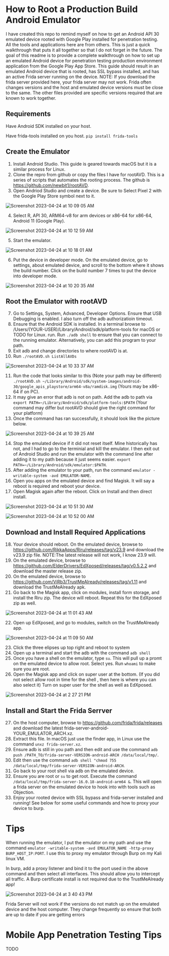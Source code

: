 # How to Root a Production Build Android Emulator

I have created this repo to remind myself on how to get an Android API 30 emulated device rooted with Google Play installed for penetration testing. All the tools and applications here are from others. This is just a quick walkthrough that puts it all together so that I do not forget in the future. The goal of this readme is to provide a complete walkthrough on how to set up an emulated Android device for penetration testing production environment application from the Google Play App Store. This guide should result in an emulated Android device that is rooted, has SSL bypass installed, and has an active Frida server running on the device. NOTE: If you download the frida server provided here, your frida server may not work. Frida often changes versions and the host and emulated device versions must be close to the same. The other files provided are specific versions required that are known to work together.

## Requirements

Have Android SDK installed on your host.

Have frida-tools installed on you host. `pip install frida-tools`

## Create the Emulator

1. Install Android Studio. This guide is geared towards macOS but it is a similar process for Linux.
2. Clone the repro from github or copy the files I have for rootAVD.  This is a series of scripts that automates the rooting process. The github is https://github.com/newbit1/rootAVD.
3. Open Andriod Studio and create a device. Be sure to Select Pixel 2 with the Google Play Store symbol next to it.

![Screenshot 2023-04-24 at 10 09 05 AM](https://user-images.githubusercontent.com/130098009/234039076-010b91a4-fe37-4be8-a35c-0ab7b58eb0fb.png)

4. Select R, API 30, ARM64-v8 for arm devices or x86-64 for x86-64, Android 11 (Google Play).

![Screenshot 2023-04-24 at 10 12 59 AM](https://user-images.githubusercontent.com/130098009/234040328-337b01d3-2744-4cdc-8bc5-22555b65c92a.png)

5. Start the emulator.

![Screenshot 2023-04-24 at 10 18 01 AM](https://user-images.githubusercontent.com/130098009/234041096-1af3ddb4-80a9-47ad-9a27-985167f2c5d1.png)

6. Put the device in developer mode. On the emulated device, go to settings, about emulated device, and scroll to the bottom where it shows the build number. Click on the build number 7 times to put the device into developer mode.

![Screenshot 2023-04-24 at 10 20 35 AM](https://user-images.githubusercontent.com/130098009/234041707-1713ee1e-b394-460e-8076-9591032e7d93.png)

## Root the Emulator with rootAVD

7. Go to Settings, System, Advanced, Developer Options. Ensure that USB Debugging is enabled. I also turn off the adb authorizatioin timeout.
8. Ensure that the Android SDK is installed. In a terminal browse to /Users/(YOUR-USER)/Library/Android/sdk/platform-tools for macOS or TODO for Linux. run. Run `./adb shell` to ensure that you can connect to the running emulator. Alternatively, you can add this program to your path.
9. Exit adb and change directories to where rootAVD is at.
10. Run `./rootAVD.sh ListAllAVDs`

![Screenshot 2023-04-24 at 10 33 37 AM](https://user-images.githubusercontent.com/130098009/234115189-ead22922-d8fc-4a7c-9d3e-bb15b0cc2125.png)

11. Run the code that looks similar to this (Note your path may be different) `./rootAVD.sh ~/Library/Android/sdk/system-images/android-30/google_apis_playstore/arm64-v8a/ramdisk.img` (Yours may be x86-64 if on PC).
12. It may give an error that adb is not on path. Add the adb to path via `export PATH=~/Library/Android/sdk/platform-tools:$PATH` (Your command may differ but rootAVD should give the right command for your platform)
13. Once the command has ran successfully, it should look like the picture below.

![Screenshot 2023-04-24 at 10 39 25 AM](https://user-images.githubusercontent.com/130098009/234047010-43cdd220-c57b-4ccc-86d7-e8f96fcf911e.png)

14. Stop the emulated device if it did not reset itself. Mine historically has not, and I had to go to the terminial and kill the emulator. I then exit out of Android Studio and run the emulator with the command line after adding it to my path because it just seems easier. `export PATH=~/Library/Android/sdk/emulator:$PATH`.
15. After adding the emulator to your path, run the command `emulator -writable-system -avd EMULATOR-NAME`.
16. Open you apps on the emulated device and find Magisk. It will say a reboot is required and reboot your device.
17. Open Magisk again after the reboot.  Click on Install and then direct install.

![Screenshot 2023-04-24 at 10 51 30 AM](https://user-images.githubusercontent.com/130098009/234050001-5a156d36-6a95-4973-af03-6a7a8dd16b22.png)

![Screenshot 2023-04-24 at 10 52 00 AM](https://user-images.githubusercontent.com/130098009/234050210-1d813817-8fbf-4826-8bf9-ce9f11c7f065.png)

## Download and Install Required Applications

18. Your device should reboot. On the emulated device, browse to https://github.com/RikkaApps/Riru/releases/tag/v23.9 and download the v23.9 zip file. NOTE:The latest release will not work, I know 23.9 will.
19. On the emulated device, browse to https://github.com/ElderDrivers/EdXposed/releases/tag/v0.5.2.2 and download the master release zip.
20. On the emulated device, browse to https://github.com/ViRb3/TrustMeAlready/releases/tag/v1.11 and download the TrustMeAlready apk.
21. Go back to the Magisk app, click on modules, install form storage, and install the Riru zip. The device will reboot. Repeat this for the EdXposed  zip as well.

![Screenshot 2023-04-24 at 11 01 43 AM](https://user-images.githubusercontent.com/130098009/234115591-54bda8c3-752e-4189-9c4a-c87d332cc676.png)

22. Open up EdXposed, and go to modules, switch on the TrustMeAlready app.

![Screenshot 2023-04-24 at 11 09 50 AM](https://user-images.githubusercontent.com/130098009/234097648-cda12318-621f-42c7-a5bd-c086ff4d4ca5.png)

23. Click the three elipses up top right and reboot to system
24. Open up a terminal and start the adb with the command `adb shell`
25. Once you have a shell on the emulator, type `su`. This will pull up a promt on the emulated device to allow root. Select yes. Run `whoami` to make sure you are root.
26. Open the Magisk app and click on super user at the bottom. (If you did not select allow root in time for the shell , then here is where you can also select it) Turn on super user for the shell as well as EdXposed.

![Screenshot 2023-04-24 at 2 27 21 PM](https://user-images.githubusercontent.com/130098009/234096348-71a0e86b-6d4d-49b7-bffd-99b4820f4b9f.png)

## Install and Start the Frida Serrver

27. On the host computer, browse to https://github.com/frida/frida/releases and download the latest frida-server-android-YOUR_EMULATOR_ARCH.xz.
28. Extract this file. In macOS just use the finder app, in Linux use the command `unxz frida-server.xz`.
29. Ensure adb is still in you path and then edit and use the command `adb push /PATH_TO/frida-server-VERSION-android-ARCH /data/local/tmp/`.
30. Edit then use the command `adb shell "chmod 755 /data/local/tmp/frida-server-VERSION-android-ARCH`.
31. Go back to your root shell via adb on the emulated device.
32. Ensure you are root or `su` to get root. Execute the command `/data/local/tmp/frida-server-16.0.18-android-arm64 &`. This will open a frida server on the emulated device to hook into with tools such as Objection.
33. Enjoy your rooted device with SSL bypass and frida-server installed and running! See below for some useful commands and how to proxy your device to burp.


# Tips


When running the emulator, I put the emulator on my path and use the command `emulator -writable-system -avd EMULATOR_NAME -http-proxy BURP_HOST_IP:PORT`. I use this to proxy my emulator through Burp on my Kali linux VM.

In burp, add a proxy listener and bind it to the port used in the above command and then select all interfaces. This should allow you to intercept all traffic. A Burp certificate install is not required due to the TrustMeAlready app!

![Screenshot 2023-04-24 at 3 40 43 PM](https://user-images.githubusercontent.com/130098009/234112398-04858390-2e95-4431-b943-cf80dab6cbee.png)

Frida Server will not work if the versions do not match up on the emulated device and the host computer. They change frequently so ensure that both are up to date if you are getting errors

# Mobile App Penetration Testing Tips


TODO


